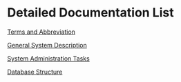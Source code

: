 # Detailed Documentation List

[Terms and Abbreviation](GLOSSARY.md)

[General System Description](GENERAL.md)

[System Administration Tasks](ADMINISTRATION.md)

[Database Structure](DATABASE.md)

